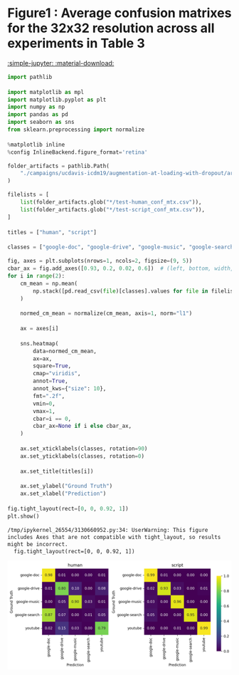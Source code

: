 # Figure1 : Average confusion matrixes for the 32x32 resolution across all experiments in Table 3

[:simple-jupyter: :material-download:](../../paper_tables_and_figures/figure1_confusion_matrix_supervised_setting/figure1_confusion_matrix_supervised_setting.ipynb)


```python
import pathlib

import matplotlib as mpl
import matplotlib.pyplot as plt
import numpy as np
import pandas as pd
import seaborn as sns
from sklearn.preprocessing import normalize

%matplotlib inline
%config InlineBackend.figure_format='retina'
```


```python
folder_artifacts = pathlib.Path(
    "./campaigns/ucdavis-icdm19/augmentation-at-loading-with-dropout/artifacts/"
)
```


```python
filelists = [
    list(folder_artifacts.glob("*/test-human_conf_mtx.csv")),
    list(folder_artifacts.glob("*/test-script_conf_mtx.csv")),
]

titles = ["human", "script"]

classes = ["google-doc", "google-drive", "google-music", "google-search", "youtube"]
```


```python
fig, axes = plt.subplots(nrows=1, ncols=2, figsize=(9, 5))
cbar_ax = fig.add_axes([0.93, 0.2, 0.02, 0.6])  # (left, bottom, width, height)
for i in range(2):
    cm_mean = np.mean(
        np.stack([pd.read_csv(file)[classes].values for file in filelists[i]]), axis=0
    )

    normed_cm_mean = normalize(cm_mean, axis=1, norm="l1")

    ax = axes[i]

    sns.heatmap(
        data=normed_cm_mean,
        ax=ax,
        square=True,
        cmap="viridis",
        annot=True,
        annot_kws={"size": 10},
        fmt=".2f",
        vmin=0,
        vmax=1,
        cbar=i == 0,
        cbar_ax=None if i else cbar_ax,
    )

    ax.set_xticklabels(classes, rotation=90)
    ax.set_yticklabels(classes, rotation=0)

    ax.set_title(titles[i])

    ax.set_ylabel("Ground Truth")
    ax.set_xlabel("Prediction")

fig.tight_layout(rect=[0, 0, 0.92, 1])
plt.show()
```

    /tmp/ipykernel_26554/3130660952.py:34: UserWarning: This figure includes Axes that are not compatible with tight_layout, so results might be incorrect.
      fig.tight_layout(rect=[0, 0, 0.92, 1])



    
![png](figure1_confusion_matrix_supervised_setting_files/figure1_confusion_matrix_supervised_setting_5_1.png)
    

